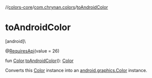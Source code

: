 //[colors-core](../../index.md)/[com.chrynan.colors](index.md)/[toAndroidColor](to-android-color.md)

# toAndroidColor

[android]\

@[RequiresApi](https://developer.android.com/reference/kotlin/androidx/annotation/RequiresApi.html)(value = 26)

fun [Color](-color/index.md).[toAndroidColor](to-android-color.md)(): [Color](https://developer.android.com/reference/kotlin/android/graphics/Color.html)

Converts this [Color](-color/index.md) instance into an [android.graphics.Color](https://developer.android.com/reference/kotlin/android/graphics/Color.html) instance.
